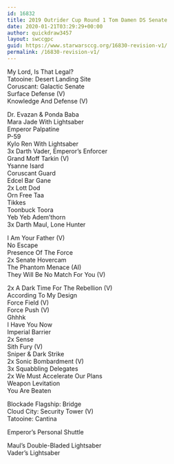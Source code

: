 ```yaml
---
id: 16832
title: 2019 Outrider Cup Round 1 Tom Damen DS Senate
date: 2020-01-21T03:29:29+00:00
author: quickdraw3457
layout: swccgpc
guid: https://www.starwarsccg.org/16830-revision-v1/
permalink: /16830-revision-v1/
---
```

My Lord, Is That Legal?  
Tatooine: Desert Landing Site  
Coruscant: Galactic Senate  
Surface Defense (V)  
Knowledge And Defense (V)  
  
Dr. Evazan & Ponda Baba  
Mara Jade With Lightsaber  
Emperor Palpatine  
P-59  
Kylo Ren With Lightsaber  
3x Darth Vader, Emperor&#8217;s Enforcer  
Grand Moff Tarkin (V)  
Ysanne Isard  
Coruscant Guard  
Edcel Bar Gane  
2x Lott Dod  
Orn Free Taa  
Tikkes  
Toonbuck Toora  
Yeb Yeb Adem&#8217;thorn  
3x Darth Maul, Lone Hunter  
  
I Am Your Father (V)  
No Escape  
Presence Of The Force  
2x Senate Hovercam  
The Phantom Menace (AI)  
They Will Be No Match For You (V)  
  
2x A Dark Time For The Rebellion (V)  
According To My Design  
Force Field (V)  
Force Push (V)  
Ghhhk  
I Have You Now  
Imperial Barrier  
2x Sense  
Sith Fury (V)  
Sniper & Dark Strike  
2x Sonic Bombardment (V)  
3x Squabbling Delegates  
2x We Must Accelerate Our Plans  
Weapon Levitation  
You Are Beaten  
  
Blockade Flagship: Bridge  
Cloud City: Security Tower (V)  
Tatooine: Cantina  
  
Emperor&#8217;s Personal Shuttle  
  
Maul&#8217;s Double-Bladed Lightsaber  
Vader&#8217;s Lightsaber